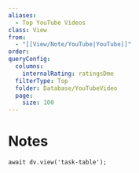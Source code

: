 ```yaml
---
aliases:
  - Top YouTube Videos
class: View
from:
  - "[[View/Note/YouTube|YouTube]]"
order: 
queryConfig:
  columns:
    internalRating: ratingsDme
  filterType: Top
  folder: Database/YouTubeVideo
  page:
    size: 100
---
```

# Notes

```dataviewjs
await dv.view('task-table');
```
